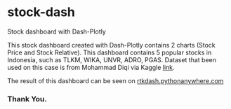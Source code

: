 # stock-dash
Stock dashboard with Dash-Plotly


This stock dashboard created with Dash-Plotly contains 2 charts (Stock Price and Stock Relative).
This dashboard contains 5 popular stocks in Indonesia, such as TLKM, WIKA, UNVR, ADRO, PGAS.
Dataset that been used on this case is from Mohammad Diqi via Kaggle <a href='https://www.kaggle.com/diqitalize/indonesia-stocks'>link</a>.


The result of this dashboard can be seen on <a href='rtkdash.pythonanywhere.com'>rtkdash.pythonanywhere.com</a>

### Thank You. 
